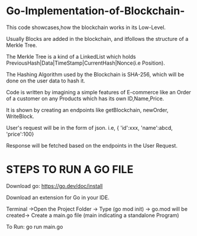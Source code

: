 # Go-Implementation-of-Blockchain-

This code showcases,how the blockchain works in its Low-Level.

Usually Blocks are added in the blockchain, and itfollows the structure of a Merkle Tree.

The Merkle Tree is a kind of a LinkedList which holds PreviousHash|Data|TimeStamp|CurrentHash|Nonce(i.e Position).

The Hashing Algorithm used by the Blockchain is SHA-256, which will be done on the user data to hash it.

Code is written by imagining a simple features of E-commerce like an Order of a customer on any Products which has its own ID,Name,Price.

It is shown by creating an endpoints like getBlockchain, newOrder, WriteBlock.

User's request will be in the form of json. i.e, { 'id':xxx, 'name':abcd, 'price':100}

Response will be fetched based on the endpoints in the User Request.


# STEPS TO RUN A GO FILE

Download go: https://go.dev/doc/install

Download an extension for Go in your IDE.

Terminal ->Open the Project Folder -> Type (go mod init) -> go.mod will be created-> Create a  main.go file (main indicating a standalone Program)

To Run: go run main.go
